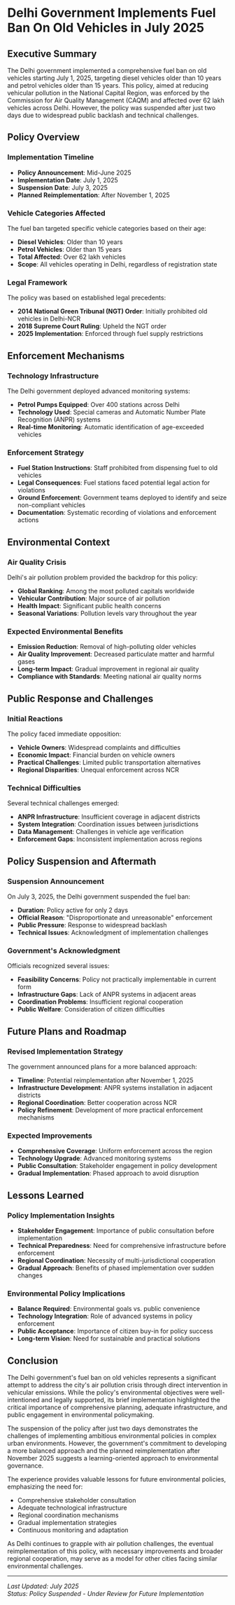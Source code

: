 # Delhi Government Implements Fuel Ban On Old Vehicles in July 2025

## Executive Summary

The Delhi government implemented a comprehensive fuel ban on old vehicles starting July 1, 2025, targeting diesel vehicles older than 10 years and petrol vehicles older than 15 years. This policy, aimed at reducing vehicular pollution in the National Capital Region, was enforced by the Commission for Air Quality Management (CAQM) and affected over 62 lakh vehicles across Delhi. However, the policy was suspended after just two days due to widespread public backlash and technical challenges.

## Policy Overview

### Implementation Timeline
- **Policy Announcement**: Mid-June 2025
- **Implementation Date**: July 1, 2025
- **Suspension Date**: July 3, 2025
- **Planned Reimplementation**: After November 1, 2025

### Vehicle Categories Affected
The fuel ban targeted specific vehicle categories based on their age:
- **Diesel Vehicles**: Older than 10 years
- **Petrol Vehicles**: Older than 15 years
- **Total Affected**: Over 62 lakh vehicles
- **Scope**: All vehicles operating in Delhi, regardless of registration state

### Legal Framework
The policy was based on established legal precedents:
- **2014 National Green Tribunal (NGT) Order**: Initially prohibited old vehicles in Delhi-NCR
- **2018 Supreme Court Ruling**: Upheld the NGT order
- **2025 Implementation**: Enforced through fuel supply restrictions

## Enforcement Mechanisms

### Technology Infrastructure
The Delhi government deployed advanced monitoring systems:
- **Petrol Pumps Equipped**: Over 400 stations across Delhi
- **Technology Used**: Special cameras and Automatic Number Plate Recognition (ANPR) systems
- **Real-time Monitoring**: Automatic identification of age-exceeded vehicles

### Enforcement Strategy
- **Fuel Station Instructions**: Staff prohibited from dispensing fuel to old vehicles
- **Legal Consequences**: Fuel stations faced potential legal action for violations
- **Ground Enforcement**: Government teams deployed to identify and seize non-compliant vehicles
- **Documentation**: Systematic recording of violations and enforcement actions

## Environmental Context

### Air Quality Crisis
Delhi's air pollution problem provided the backdrop for this policy:
- **Global Ranking**: Among the most polluted capitals worldwide
- **Vehicular Contribution**: Major source of air pollution
- **Health Impact**: Significant public health concerns
- **Seasonal Variations**: Pollution levels vary throughout the year

### Expected Environmental Benefits
- **Emission Reduction**: Removal of high-polluting older vehicles
- **Air Quality Improvement**: Decreased particulate matter and harmful gases
- **Long-term Impact**: Gradual improvement in regional air quality
- **Compliance with Standards**: Meeting national air quality norms

## Public Response and Challenges

### Initial Reactions
The policy faced immediate opposition:
- **Vehicle Owners**: Widespread complaints and difficulties
- **Economic Impact**: Financial burden on vehicle owners
- **Practical Challenges**: Limited public transportation alternatives
- **Regional Disparities**: Unequal enforcement across NCR

### Technical Difficulties
Several technical challenges emerged:
- **ANPR Infrastructure**: Insufficient coverage in adjacent districts
- **System Integration**: Coordination issues between jurisdictions
- **Data Management**: Challenges in vehicle age verification
- **Enforcement Gaps**: Inconsistent implementation across regions

## Policy Suspension and Aftermath

### Suspension Announcement
On July 3, 2025, the Delhi government suspended the fuel ban:
- **Duration**: Policy active for only 2 days
- **Official Reason**: "Disproportionate and unreasonable" enforcement
- **Public Pressure**: Response to widespread backlash
- **Technical Issues**: Acknowledgment of implementation challenges

### Government's Acknowledgment
Officials recognized several issues:
- **Feasibility Concerns**: Policy not practically implementable in current form
- **Infrastructure Gaps**: Lack of ANPR systems in adjacent areas
- **Coordination Problems**: Insufficient regional cooperation
- **Public Welfare**: Consideration of citizen difficulties

## Future Plans and Roadmap

### Revised Implementation Strategy
The government announced plans for a more balanced approach:
- **Timeline**: Potential reimplementation after November 1, 2025
- **Infrastructure Development**: ANPR systems installation in adjacent districts
- **Regional Coordination**: Better cooperation across NCR
- **Policy Refinement**: Development of more practical enforcement mechanisms

### Expected Improvements
- **Comprehensive Coverage**: Uniform enforcement across the region
- **Technology Upgrade**: Advanced monitoring systems
- **Public Consultation**: Stakeholder engagement in policy development
- **Gradual Implementation**: Phased approach to avoid disruption

## Lessons Learned

### Policy Implementation Insights
- **Stakeholder Engagement**: Importance of public consultation before implementation
- **Technical Preparedness**: Need for comprehensive infrastructure before enforcement
- **Regional Coordination**: Necessity of multi-jurisdictional cooperation
- **Gradual Approach**: Benefits of phased implementation over sudden changes

### Environmental Policy Implications
- **Balance Required**: Environmental goals vs. public convenience
- **Technology Integration**: Role of advanced systems in policy enforcement
- **Public Acceptance**: Importance of citizen buy-in for policy success
- **Long-term Vision**: Need for sustainable and practical solutions

## Conclusion

The Delhi government's fuel ban on old vehicles represents a significant attempt to address the city's air pollution crisis through direct intervention in vehicular emissions. While the policy's environmental objectives were well-intentioned and legally supported, its brief implementation highlighted the critical importance of comprehensive planning, adequate infrastructure, and public engagement in environmental policymaking.

The suspension of the policy after just two days demonstrates the challenges of implementing ambitious environmental policies in complex urban environments. However, the government's commitment to developing a more balanced approach and the planned reimplementation after November 2025 suggests a learning-oriented approach to environmental governance.

The experience provides valuable lessons for future environmental policies, emphasizing the need for:
- Comprehensive stakeholder consultation
- Adequate technological infrastructure
- Regional coordination mechanisms
- Gradual implementation strategies
- Continuous monitoring and adaptation

As Delhi continues to grapple with air pollution challenges, the eventual reimplementation of this policy, with necessary improvements and broader regional cooperation, may serve as a model for other cities facing similar environmental challenges.

---

*Last Updated: July 2025*  
*Status: Policy Suspended - Under Review for Future Implementation*
